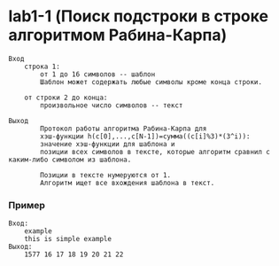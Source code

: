 # lab1-1 (Поиск подстроки в строке алгоритмом Рабина-Карпа)
    Вход
        строка 1:
            от 1 до 16 символов -- шаблон
            Шаблон может содержать любые символы кроме конца строки.

        от строки 2 до конца:
            произвольное число символов -- текст

    Выход
            Протокол работы алгоритма Рабина-Карпа для
            хэш-функции h(c[0],...,c[N-1])=сумма((c[i]%3)*(3^i)):
            значение хэш-функции для шаблона и
            позиции всех символов в тексте, которые алгоритм сравнил с каким-либо символом из шаблона.

            Позиции в тексте нумеруются от 1.
            Алгоритм ищет все вхождения шаблона в текст.
### Пример
    Вход:
        example
        this is simple example
    Выход:
        1577 16 17 18 19 20 21 22
